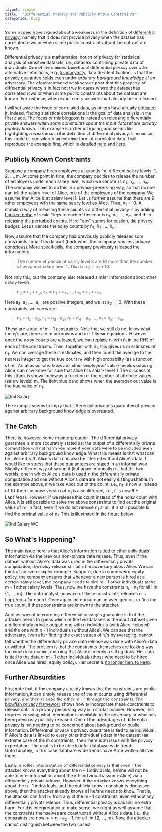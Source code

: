 ```yaml
---
layout: single
title:  "Differential Privacy and Publicly Known Constraints"
categories: blog
---
```


<p>Some <a href="http://www.cse.psu.edu/~duk17/papers/nflprivacy.pdf">papers</a> <a href="https://arxiv.org/pdf/1312.3913.pdf">have</a> argued about a weakness in the definition of <a href="https://people.csail.mit.edu/asmith/PS/sensitivity-tcc-final.pdf">differential privacy</a>; namely that it does not provide privacy when the dataset has correlated rows or when some public constraints about the dataset are known.</p>
  
<p>Differential privacy is a mathematical notion of privacy for statistical analysis of sensitive datasets, i.e., datasets containing private data of individuals. One of the claimed benefits of differential privacy over other alternative definitions, e.g., <a href="https://dataprivacylab.org/dataprivacy/projects/kanonymity/paper3.pdf">k-anonymity</a>, data de-identification, is that the privacy guarantee holds even under <i>arbitrary background knowledge</i> of an adversary. The aforementioned weaknesses posit that this property of differential privacy is in fact not true in cases where the dataset has correlated rows or when some public constraints about the dataset are known. For instance, when exact query answers had already been released.</p>

<p>I will set aside the issue of correlated data, as others have already <a href="https://github.com/frankmcsherry/blog/blob/master/posts/2016-08-29.md">critiqued</a> <a href="https://privacytools.seas.harvard.edu/files/privacytools/files/pdf_02.pdf">it</a>. Indeed, finding statistical correlations is the goal of data analysis in the first place. The focus of this blogpost is instead on releasing differentially private answers when <i>some constraints about the input dataset are already publicly known</i>. This example is rather intriguing, and seems like highlighting a weakness in the definition of differential privacy. In essence, this could be considered an extreme form of correlated data. I will reproduce the example first, which is detailed <a href="http://www.cse.psu.edu/~duk17/papers/nflprivacy.pdf">here</a> and <a href=https://arxiv.org/pdf/1312.3913.pdf>here</a>.</p>

<h2>Publicly Known Constraints</h2>

<p> Suppose a company hires employees at exactly 'm' different salary levels: 1, 2, ..., m. At some point in time, the company decides to release the number of employees under each salary level, which we denote as n<sub>1</sub>, n<sub>2</sub>, ..., n<sub>m</sub>. The company wishes to do this in a privacy-preserving way, so that no one can tell the salary level of Alice, one of the employees of the company. We assume that Alice is at salary level 1. Let us further assume that there are 9 other employees with the same salary level as Alice. Thus, n<sub>1</sub> = 10. A standard way of releasing these counts via differential privacy is by adding <a href="https://en.wikipedia.org/wiki/Laplace_distribution">Laplace noise</a> of scale 1/eps to each of the counts n<sub>1</sub>, n<sub>2</sub>, ..., n<sub>m</sub>, and then releasing the perturbed counts. Here "eps" stands for epsilon, the privacy budget. Let us denote the noisy counts by &ntilde<sub>1</sub>, &ntilde<sub>2</sub>, ..., &ntilde<sub>m</sub>.</p>

<p> Now, assume that the company had previously publicly released som constraints about this dataset (back when the company was less privacy conscious). More specifically, the company previously released the information:</p> 

<blockquote cite="https://www.huxley.net/bnw/four.html">
<p>The number of people at salary level 2 are 10 more than the number of people at salary level 1. That is: n<sub>2</sub> = n<sub>1</sub> + 10.</p>
</blockquote>

<p>Not only this, but the company also released similar information about other salary levels:</p>

<blockquote cite="https://www.huxley.net/bnw/four.html">
<p>n<sub>3</sub> = n<sub>1</sub> + a<sub>3</sub>, n<sub>4</sub> = n<sub>1</sub> + a<sub>4</sub>, ..., n<sub>m</sub> = n<sub>1</sub> + a<sub>m</sub>.</p>
</blockquote>

<p>Here a<sub>3</sub>, a<sub>4</sub>, ..., a<sub>m</sub> are positive integers, and we let a<sub>2</sub> = 10. With these constraints, we can write:</p>
<blockquote cite="https://www.huxley.net/bnw/four.html">
<p>n<sub>1</sub> = n<sub>2</sub> - a<sub>2</sub>, n<sub>1</sub> = n<sub>3</sub> - a<sub>3</sub>, n<sub>1</sub> = n<sub>4</sub> - a<sub>4</sub>, ..., n<sub>1</sub> = n<sub>m</sub> - a<sub>m</sub>.</p>
</blockquote>
These are a total of m - 1 constraints. Note that we still do not know what the n<sub>i</sub>'s are; there are m unknowns and m - 1 linear equations. However, once the noisy counts are released, we can replace n<sub>i</sub> with &ntilde<sub>i</sub> in the RHS of each of the constraints. Then, together with &ntilde<sub>1</sub>, this gives us m estimates of n<sub>1</sub>. We can average these m estimates, and then round the average to the nearest integer to get the true count n<sub>1</sub> with high probability (as a function of m). An attacker who knows all other employees' salary levels excluding Alice, can now know for sure that Alice has salary level 1. The success of this attack is shown below as a function of the number of attribute values (salary levels) m. The light blue band shows when the averaged out value is the true value of n<sub>1</sub>.</p>

<img src="https://hasghar.github.io/assets/images/dp-corr-ind-salary.png" alt="Ind Salary">

<p>The example seems to imply that differential privacy's guarantee of privacy against arbitrary background knowledge is overstated.</p>

<h2>The Catch</h2>

<p>There is, however, some misinterpretation. The differential privacy guarantee is more accurately stated as: the output of a differentially private computation will not harm you more if your data were to be included even against arbitrary background knowledge. What this means is that what can be inferred with Alice's data can also be inferred without Alice's data. I would like to stress that these guarantees are stated in an informal way. Slightly different way of saying it (but again informally) is that the two worlds, one in which Alice's data is used in the differentially private computation and one without Alice's data are not easily distinguishable. In the example above, if we take Alice out of the count, i.e., n<sub>1</sub> is now 9 instead of 10, then the noisy version of n<sub>1</sub> is also different, i.e., it is now 9 + Lap(1/eps). However, if we release this count instead of the noisy count with Alice, it is still possible to solve the above constraints to find out the original value of n<sub>1</sub>. In fact, even if we do not release n<sub>1</sub> at all, it is still possible to find the original value of n<sub>1</sub>. This is illustrated in the figure below.</p>  

<img src="https://hasghar.github.io/assets/images/dp-corr-ind-salary-wo.png" alt="Ind Salary WO">

<h2>So What's Happening?</h2>

<p>The main issue here is that Alice's information is tied to other individuals' information via the previous non-private data release. Thus, even if the dataset without Alice's data was used in the differentially private computation, the noisy release still tells the adversary about Alice. We can think of an even simpler example. Suppose, due to some weird equity policy, the company ensures that whenever a new person is hired at a certain salary level, the company needs to hire m - 1 other individuals at the m - 1 other salary levels. Thus, now we have the constraints n<sub>i</sub> = n<sub>1</sub> for all i in {1, ..., m}. The data analyst, unaware of these constraints, releases n<sub>i</sub> + Lap(1/eps) for each i. Once again the output can be averaged out to find the true count, if these constraints are known to the attacker.</p>

<p>Another way of interpreting differential privacy's guarantee is that the attacker needs to guess which of the two datasets is the input dataset given a differentially private output: one with n individuals (with Alice included) and the one with n - 1 individuals (without Alice). We can see that the adversary, even after finding the exact values of n<sub>i</sub>'s by averaging, cannot tell whether the differentially private data release was done with Alice's data or without. The problem is that the constraints themselves are leaking way too much information, meaning that Alice is merely a sitting duck. Her data is tied to the data of m - 1 other individuals (those who need to be hired once Alice was hired; equity policy). Her secret is <a href="https://github.com/frankmcsherry/blog/blob/master/posts/2016-08-29.md">no longer hers to keep</a>.</p>

<h2>Further Absurdities</h2>

<p>First note that, if the company already knows that the constraints are public information, it can simply release one of the m counts using differential privacy, and then release the other m - 1 through the constraints. The <a href="">blowfish privacy framework</a> shows how to incorporate these conctraints to release data in a privacy preserving way in a similar manner. However, this requires knowing what information is available to the adversary or what has been previously publicly released. One of the advantages of differential privacy is not needing to be concerned about background or public information. Differetenal privacy's privacy guarantee is tied to an individual. If Alice's data is linked to every other individual's data in the dataset (an extreme case of the m constraints), then there is an issue with the privacy expectation. The goal is to be able to infer database wide trends. Unfortunately, in this case database wide trends have Alice written all over them.</p> 
  
<p>Lastly, another interpretation of differential privacy is that even if the attacker knows everything about the n - 1 individuals, he/she will not be able to infer information about the nth individual (assume Alice) via a differentially private release. However, if the attacker knows everything about the n - 1 individuals, and the publicly known constraints discussed above, then the attacker already knows all he/she needs to know. That is, the attacker can find n<sub>1</sub> from any of the m - 1 constraints, even without any differentially private release. Thus, differential privacy is causing no extra harm. For this interpretation to make sense, we might as well assume that the constraints themselves are constructed without Alice's data, i.e., the constraints are now n<sub>1</sub> = n<sub>i</sub> - a<sub>2</sub> - 1, for all i in {2, ..., m}. Now, the attacker cannot distinguish between the two cases!</p>
